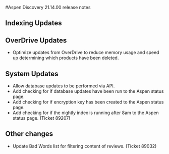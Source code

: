 #Aspen Discovery 21.14.00 release notes
## Indexing Updates

## OverDrive Updates
- Optimize updates from OverDrive to reduce memory usage and speed up determining which products have been deleted.  

## System Updates
- Allow database updates to be performed via API. 
- Add checking for if database updates have been run to the Aspen status page.
- Add checking for if encryption key has been created to the Aspen status page.  
- Add checking for if the nightly index is running after 8am to the Aspen status page. (Ticket 89207)

## Other changes
- Update Bad Words list for filtering content of reviews.  (Ticket 89032)
